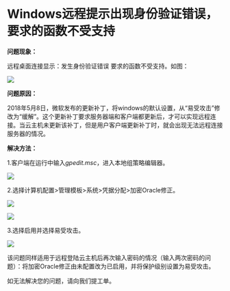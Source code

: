# Windows远程提示出现身份验证错误，要求的函数不受支持
**问题现象：**

远程桌面连接显示：发生身份验证错误 要求的函数不受支持。如图：

![](https://github.com/jdcloudcom/cn/blob/edit/image/Elastic-Compute/Virtual-Machine/Windows/Windows%E8%BF%9C%E7%A8%8B%E6%8F%90%E7%A4%BA%E5%87%BA%E7%8E%B0%E8%BA%AB%E4%BB%BD%E9%AA%8C%E8%AF%81%E9%94%99%E8%AF%AF%EF%BC%8C%E8%A6%81%E6%B1%82%E7%9A%84%E5%87%BD%E6%95%B0%E4%B8%8D%E5%8F%97%E6%94%AF%E6%8C%8101.png)

**问题原因：**

2018年5月8日，微软发布的更新补丁，将windows的默认设置，从“易受攻击”修改为“缓解”。这个更新补丁要求服务器端和客户端都更新后，才可以实现远程连接。当云主机未更新该补丁，但是用户客户端更新补丁时，就会出现无法远程连接服务器的情况。



**解决方法：**

1.客户端在运行中输入*gpedit.msc*，进入本地组策略编辑器。

![](https://github.com/jdcloudcom/cn/blob/edit/image/Elastic-Compute/Virtual-Machine/Windows/Windows%E8%BF%9C%E7%A8%8B%E6%8F%90%E7%A4%BA%E5%87%BA%E7%8E%B0%E8%BA%AB%E4%BB%BD%E9%AA%8C%E8%AF%81%E9%94%99%E8%AF%AF%EF%BC%8C%E8%A6%81%E6%B1%82%E7%9A%84%E5%87%BD%E6%95%B0%E4%B8%8D%E5%8F%97%E6%94%AF%E6%8C%8102.png)

2.选择计算机配置>管理模板>系统>凭据分配>加密Oracle修正。

![](https://github.com/jdcloudcom/cn/blob/edit/image/Elastic-Compute/Virtual-Machine/Windows/Windows%E8%BF%9C%E7%A8%8B%E6%8F%90%E7%A4%BA%E5%87%BA%E7%8E%B0%E8%BA%AB%E4%BB%BD%E9%AA%8C%E8%AF%81%E9%94%99%E8%AF%AF%EF%BC%8C%E8%A6%81%E6%B1%82%E7%9A%84%E5%87%BD%E6%95%B0%E4%B8%8D%E5%8F%97%E6%94%AF%E6%8C%8103.png)

![](https://github.com/jdcloudcom/cn/blob/edit/image/Elastic-Compute/Virtual-Machine/Windows/Windows%E8%BF%9C%E7%A8%8B%E6%8F%90%E7%A4%BA%E5%87%BA%E7%8E%B0%E8%BA%AB%E4%BB%BD%E9%AA%8C%E8%AF%81%E9%94%99%E8%AF%AF%EF%BC%8C%E8%A6%81%E6%B1%82%E7%9A%84%E5%87%BD%E6%95%B0%E4%B8%8D%E5%8F%97%E6%94%AF%E6%8C%8104.png)

3.选择启用并选择易受攻击。

![](https://github.com/jdcloudcom/cn/blob/edit/image/Elastic-Compute/Virtual-Machine/Windows/Windows%E8%BF%9C%E7%A8%8B%E6%8F%90%E7%A4%BA%E5%87%BA%E7%8E%B0%E8%BA%AB%E4%BB%BD%E9%AA%8C%E8%AF%81%E9%94%99%E8%AF%AF%EF%BC%8C%E8%A6%81%E6%B1%82%E7%9A%84%E5%87%BD%E6%95%B0%E4%B8%8D%E5%8F%97%E6%94%AF%E6%8C%8105.png)

该问题同样适用于远程登陆云主机后再次输入密码的情况（输入两次密码的问题）：将加密Oracle修正由未配置改为已启用，并将保护级别设置为易受攻击。



如无法解决您的问题，请向我们提工单。